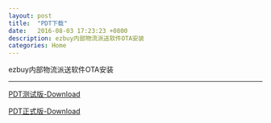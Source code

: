 ```yaml
---
layout: post
title:  "PDT下载"
date:   2016-08-03 17:23:23 +0800
description: ezbuy内部物流派送软件OTA安装
categories: Home
---
```


ezbuy内部物流派送软件OTA安装

---

[PDT测试版-Download](itms-services://?action=download-manifest&url=https://app.65dg.me/IDCM_UAT_Enterprise.plist)

[PDT正式版-Download](itms-services://?action=download-manifest&url=https://app.65dg.me/IDCM_Enterprise.plist)

